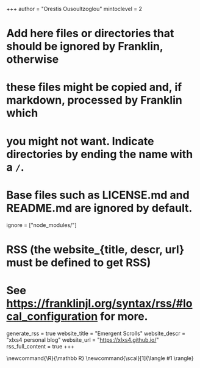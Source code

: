 <!--
Add here global page variables to use throughout your website.
-->
+++
author = "Orestis Ousoultzoglou"
mintoclevel = 2

# Add here files or directories that should be ignored by Franklin, otherwise
# these files might be copied and, if markdown, processed by Franklin which
# you might not want. Indicate directories by ending the name with a `/`.
# Base files such as LICENSE.md and README.md are ignored by default.
ignore = ["node_modules/"]

# RSS (the website_{title, descr, url} must be defined to get RSS)
# See https://franklinjl.org/syntax/rss/#local_configuration for more.
generate_rss = true
website_title = "Emergent Scrolls"
website_descr = "xlxs4 personal blog"
website_url   = "https://xlxs4.github.io/"
rss_full_content = true
+++

<!--
Add here global latex commands to use throughout your pages.
-->
\newcommand{\R}{\mathbb R}
\newcommand{\scal}[1]{\langle #1 \rangle}
